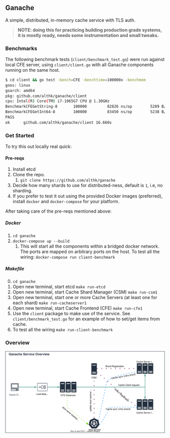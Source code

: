 #

## Ganache

A simple, distributed, in-memory cache service with TLS auth.

>**NOTE: doing this for practicing building production grade systems, it is mostly ready, needs some instrumentation and small tweaks.**

### Benchmarks

The following benchmark tests (`client/benchmark_test.go`) were run against local CFE server, using `client/client.go` with all Ganache components running on the same host.

```bash
$ cd client && go test -bench=CFE -benchtime=100000x -benchmem
goos: linux
goarch: amd64
pkg: github.com/althk/ganache/client
cpu: Intel(R) Core(TM) i7-1065G7 CPU @ 1.30GHz
BenchmarkCFEGetString-8   	  100000	     82826 ns/op	    5289 B/op	      99 allocs/op
BenchmarkCFEGetInt64-8    	  100000	     83450 ns/op	    5238 B/op	      98 allocs/op
PASS
ok  	github.com/althk/ganache/client	16.660s
```

### Get Started

To try this out locally real quick:

#### Pre-reqs

1. Install etcd
2. Clone the repo.
   1. `git clone https://github.com/althk/ganache`
3. Decide how many shards to use for distributed-ness, default is `1`, i.e, no sharding.
4. If you prefer to test it out using the provided Docker images (preferred), install `docker` and `docker-compose` for your platform.

After taking care of the pre-reqs mentioned above:

##### Docker

1. `cd ganache`
2. `docker-compose up --build`
   1. This will start all the components within a bridged docker network. The ports are mapped on arbitrary ports on the host. To test all the wiring:
   `docker-compose run client-benchmark`

##### Makefile

0. `cd ganache`
1. Open new terminal, start etcd `make run-etcd`
2. Open new terminal, start Cache Shard Manager (CSM) `make run-csm1`
3. Open new terminal, start one or more Cache Servers (at least one for each shard) `make run-cacheserver1`
4. Open new terminal, start Cache Frontend (CFE) `make run-cfe1`
5. Use the `client` package to make use of the service. See `client/benchmark_test.go` for an example of how to set/get items from cache.
6. To test all the wiring `make run-client-benchmark`

### Overview

![Ganache Service Architecture Overview Diagram](docs/ganache-overview.drawio.svg)
